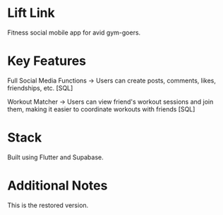 # Lift Link
Fitness social mobile app for avid gym-goers. 

# Key Features
Full Social Media Functions -> Users can create posts, comments, likes, friendships, etc. [SQL]

Workout Matcher -> Users can view friend's workout sessions and join them, making it easier to coordinate workouts with friends [SQL]

# Stack
Built using Flutter and Supabase. 

# Additional Notes
This is the restored version. 
